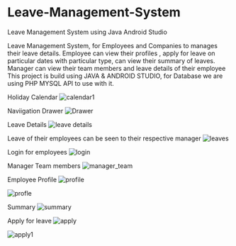 # Leave-Management-System
Leave Management System using Java Android Studio

Leave Management System, for Employees and Companies to manages their leave details.
Employee can view their profiles , apply for leave on particular dates with particular type, can view their summary of leaves.
Manager can view their team members and leave details of their employee
This project is build using JAVA & ANDROID STUDIO, for Database we are using PHP MYSQL API to use with it.

Holiday Calendar
![calendar1](https://user-images.githubusercontent.com/51805517/128630000-0e1035ca-d011-4e4f-8644-90c89ae21e72.JPG)


Naviigation Drawer
![Drawer](https://user-images.githubusercontent.com/51805517/128630001-fdf6136a-253a-4d12-8b7b-918f6d863c9d.JPG)

Leave Details
![leave details](https://user-images.githubusercontent.com/51805517/128630002-d09e6abe-c39e-44ce-a5d2-0c93bb44a470.JPG)

Leave of their employees can be seen to their respective manager
![leaves](https://user-images.githubusercontent.com/51805517/128630003-84783373-fc5d-4fab-9e4f-7151804bead1.JPG)

Login for employees
![login](https://user-images.githubusercontent.com/51805517/128630005-9163342b-1cbe-4ed2-b4f8-0e2617f37e55.JPG)


Manager Team members
![manager_team](https://user-images.githubusercontent.com/51805517/128630006-d808543d-e11f-4dba-bdf1-4737a43d3f83.JPG)


Employee Profile
![profile](https://user-images.githubusercontent.com/51805517/128630007-fd1d1dbc-f8d3-402d-bde6-3ee7fd0c29bb.JPG)

![profle](https://user-images.githubusercontent.com/51805517/128630008-c4bdf966-97d5-4154-816a-a6e1972fd592.JPG)


Summary
![summary](https://user-images.githubusercontent.com/51805517/128630009-4253f478-9e18-4309-a857-a3bb6ac3f9de.JPG)

Apply for leave
![apply](https://user-images.githubusercontent.com/51805517/128630011-5b4cae1f-cabc-4a7a-bf7f-a8454e8a4305.JPG)

![apply1](https://user-images.githubusercontent.com/51805517/128630014-e90c3dd7-1294-4036-be73-3f5589cad434.JPG)

